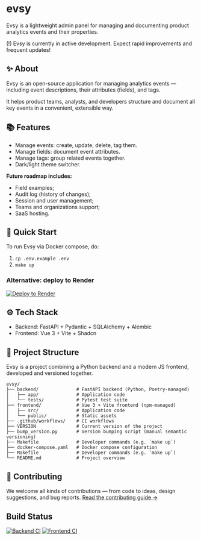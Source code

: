 # evsy
Evsy is a lightweight admin panel for managing and documenting product analytics events and their properties.

(!) Evsy is currently in active development. Expect rapid improvements and frequent updates!

## ✨ About
Evsy is an open-source application for managing analytics events —
including event descriptions, their attributes (fields), and tags.

It helps product teams, analysts, and developers structure and document all key events in a convenient, extensible way.

## 📚 Features
- Manage events: create, update, delete, tag them.
- Manage fields: document event attributes.
- Manage tags: group related events together.
- Dark/light theme switcher.

**Future roadmap includes:**
- Field examples;
- Audit log (history of changes);
- Session and user management;
- Teams and organizations support;
- SaaS hosting.

## 🚀 Quick Start
To run Evsy via Docker compose, do:
1. `cp .env.example .env`
2. `make up`

### Alternative: deploy to Render
[![Deploy to Render](https://render.com/images/deploy-to-render-button.svg)](https://render.com/deploy?repo=https://github.com/ivanskv2000/evsy)

## ⚙️ Tech Stack
- Backend: FastAPI + Pydantic + SQLAlchemy + Alembic
- Frontend: Vue 3 + Vite + Shadcn

## 🧩 Project Structure
Evsy is a project combining a Python backend and a modern JS frontend, developed and versioned together.

```
evsy/
├── backend/              # FastAPI backend (Python, Poetry-managed)
│   ├── app/              # Application code
│   └── tests/            # Pytest test suite
├── frontend/             # Vue 3 + Vite frontend (npm-managed)
│   ├── src/              # Application code
│   └── public/           # Static assets
├── .github/workflows/    # CI workflows
├── VERSION               # Current version of the project
├── bump_version.py       # Version bumping script (manual semantic versioning)
├── Makefile              # Developer commands (e.g. `make up`)
├── docker-compose.yaml   # Docker compose configuration
├── Makefile              # Developer commands (e.g. `make up`)
└── README.md             # Project overview
```

## 🤝 Contributing
We welcome all kinds of contributions — from code to ideas, design suggestions, and bug reports.
[Read the contributing guide →](CONTRIBUTING.md)

## Build Status
[![Backend CI](https://github.com/ivanskv2000/evsy/actions/workflows/backend.yml/badge.svg)](https://github.com/ivanskv2000/evsy/actions/workflows/backend.yml)
[![Frontend CI](https://github.com/ivanskv2000/evsy/actions/workflows/frontend.yml/badge.svg)](https://github.com/ivanskv2000/evsy/actions/workflows/frontend.yml)




